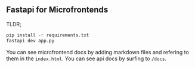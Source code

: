 ## Fastapi for Microfrontends

TLDR;

```bash
pip install -r requirements.txt
fastapi dev app.py
```

You can see microfrontend docs by adding markdown files and refering to them in the `index.html`. You can see api docs by surfing to `/docs`.